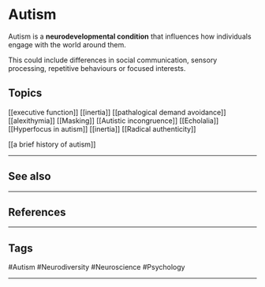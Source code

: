 # Autism

Autism is a **neurodevelopmental condition** that influences how individuals engage with the world around them.

This could include differences in social communication, sensory processing, repetitive behaviours or focused interests.

## Topics

[[executive function]]
[[inertia]]
[[pathalogical demand avoidance]]
[[alexithymia]]
[[Masking]]
[[Autistic incongruence]]
[[Echolalia]]
[[Hyperfocus in autism]]
[[inertia]]
[[Radical authenticity]]

[[a brief history of autism]]

---
## See also


---
## References

---
## Tags

#Autism #Neurodiversity #Neuroscience #Psychology 

---

